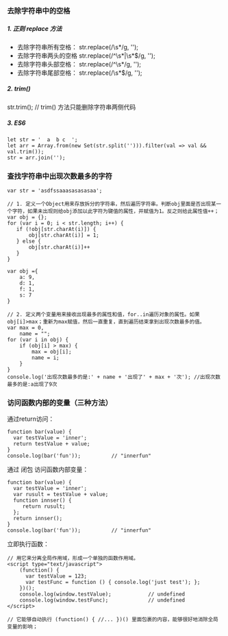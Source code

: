 ### 去除字符串中的空格
##### 1. 正则 replace 方法
* 去除字符串所有空格：
str.replace(/\s*/g, '');
* 去除字符串两头的空格
str.replace(/^\s*|\s*$/g, '');
* 去除字符串头部空格：
str.replace(/^\s*/g, '');
* 去除字符串尾部空格：
str.replace(/\s*$/g, '');

##### 2. trim()
str.trim(); // trim() 方法只能删除字符串两侧代码

##### 3. ES6
```
let str = '  a  b c  ';
let arr = Array.from(new Set(str.split(''))).filter(val => val && val.trim());
str = arr.join('');
```

### 查找字符串中出现次数最多的字符
```
var str = 'asdfssaaasasasasaa';

// 1. 定义一个Object用来存放拆分的字符串，然后遍历字符串。判断obj里面是否出现某一个字符，如果未出现则给obj添加以此字符为键值的属性，并赋值为1。反之则给此属性值++；
var obj = {};
for (var i = 0; i < str.length; i++) {
   if (!obj[str.charAt(i)]) {
       obj[str.charAt(i)] = 1;
   } else {
       obj[str.charAt(i)]++
   }
}

var obj ={
    a: 9,
    d: 1,
    f: 1,
    s: 7  
}

// 2. 定义两个变量用来接收出现最多的属性和值，for..in遍历对象的属性。如果obj[i]>max；重新为max赋值，然后一直重复，直到遍历结束拿到出现次数最多的值。
var max = 0,
    name = "";
for (var i in obj) {
    if (obj[i] > max) {
        max = obj[i];
        name = i;
    }
}
console.log('出现次数最多的是:' + name + '出现了' + max + '次'); //出现次数最多的是:a出现了9次 
```

### 访问函数内部的变量（三种方法）
通过return访问：

```
function bar(value) {
  var testValue = 'inner';
  return testValue + value;
}
console.log(bar('fun'));          // "innerfun"
```

通过 闭包 访问函数内部变量：

```
function bar(value) {
  var testValue = 'inner';
  var rusult = testValue + value;
  function innser() {
     return rusult;
  };
  return innser();
}
console.log(bar('fun'));          // "innerfun"
```

立即执行函数：

```
// 用它来分离全局作用域，形成一个单独的函数作用域。
<script type="text/javascript">
    (function() {
      var testValue = 123;
      var testFunc = function () { console.log('just test'); };
    })();
    console.log(window.testValue);            // undefined
    console.log(window.testFunc);             // undefined
</script>

// 它能够自动执行 (function() { //... })() 里面包裹的内容，能够很好地消除全局变量的影响；
```